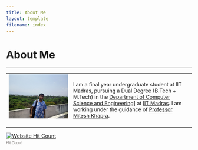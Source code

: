 ```yaml
---
title: About Me
layout: template
filename: index
---
```


# About Me


--------------------------

<table class="imgtable" border="0"><tr><td>
<img src="/images/ishu_cse.jpg" alt="Varun Gangal" />&nbsp;</td>
<td align="left">
  I am a final year undergraduate student at IIT Madras, pursuing a Dual Degree (B.Tech + M.Tech) in the <a href="http://www.cse.iitm.ac.in">Department of Computer Science and Engineering]</a> at <a href="http://www.iitm.ac.in">IIT Madras</a>. I am working under the guidance of <a href="http://www.cse.iitm.ac.in/~miteshk/">Professor Mitesh Khapra</a>.
</td></tr></table>

<!-- hitwebcounter Code START -->
<a href="http://www.hitwebcounter.com" target="_blank">
<img src="http://hitwebcounter.com/counter/counter.php?page=6801196&style=0024&nbdigits=5&type=page&initCount=131" title="Website Hit Count" Alt="Website Hit Count" border="0" >
</a>                                        <br/>
                                        <!-- hitwebcounter.com --><a href="http://www.hitwebcounter.com" title="Hit Count" 
                                        target="_blank" style="font-family: Arial, Helvetica, sans-serif; 
                                        font-size: 10px; color: #6E6A68; text-decoration: none ;"><em>Hit Count                                        </em>
                                        </a>
